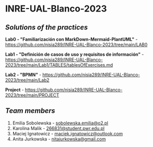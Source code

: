# **INRE-UAL-Blanco-2023**

## ***Solutions of the practices***     

**Lab0 - "Familiarización con MarkDown-Mermaid-PlantUML"** - https://github.com/nisia289/INRE-UAL-Blanco-2023/tree/main/LAB0

**Lab1 - "Definición de casos de uso y requisitos de información"** - https://github.com/nisia289/INRE-UAL-Blanco-2023/tree/main/Lab1/TABLES/tablesOfExercises.md

**Lab2 - "BPMN"** - https://github.com/nisia289/INRE-UAL-Blanco-2023/tree/main/Lab2

**Project** - https://github.com/nisia289/INRE-UAL-Blanco-2023/tree/main/PROJECT

## ***Team members***
1. Emilia Sobolewska - sobolewska.emilia@o2.pl
2. Karolina Malik - 266831@student.pwr.edu.pl
3. Maciej Ignatowicz - maciek.ignatowicz@outlook.com
4. Anita Jurkowska - nitajurkowska@gmail.com
